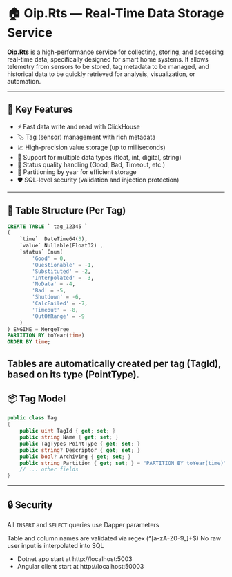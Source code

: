 # 🏠 Oip.Rts — Real-Time Data Storage Service

**Oip.Rts** is a high-performance service for collecting, storing, and accessing real-time data, specifically designed
for smart home systems. It allows telemetry from sensors to be stored, tag metadata to be managed, and historical data
to be quickly retrieved for analysis, visualization, or automation.

---

## 🚀 Key Features

- ⚡ Fast data write and read with ClickHouse
- 🏷️ Tag (sensor) management with rich metadata
- 📈 High-precision value storage (up to milliseconds)
- 🧠 Support for multiple data types (float, int, digital, string)
- 🔄 Status quality handling (Good, Bad, Timeout, etc.)
- 📁 Partitioning by year for efficient storage
- 🛡️ SQL-level security (validation and injection protection)

---

## 🧱 Table Structure (Per Tag)

```sql
CREATE TABLE ` tag_12345 `
(
    `time`  DateTime64(3), 
    `value` Nullable(Float32) ,
    `status` Enum(
        'Good' = 0,
        'Questionable' = -1,
        'Substituted' = -2,
        'Interpolated' = -3,
        'NoData' = -4,
        'Bad' = -5,
        'Shutdown' = -6,
        'CalcFailed' = -7,
        'Timeout' = -8,
        'OutOfRange' = -9
    )
) ENGINE = MergeTree
PARTITION BY toYear(time)
ORDER BY time;
```

Tables are automatically created per tag (TagId), based on its type (PointType).
---

## 📦 Tag Model

````csharp
public class Tag
{
    public uint TagId { get; set; }
    public string Name { get; set; }
    public TagTypes PointType { get; set; }
    public string? Descriptor { get; set; }
    public bool? Archiving { get; set; }
    public string Partition { get; set; } = "PARTITION BY toYear(time)";
    // ... other fields
}
````
---

## 🔒 Security
All `INSERT` and `SELECT` queries use Dapper parameters

Table and column names are validated via regex (^[a-zA-Z0-9_]+$)
No raw user input is interpolated into SQL

* Dotnet app start at http://localhost:5003
* Angular client start at http://localhost:50003

